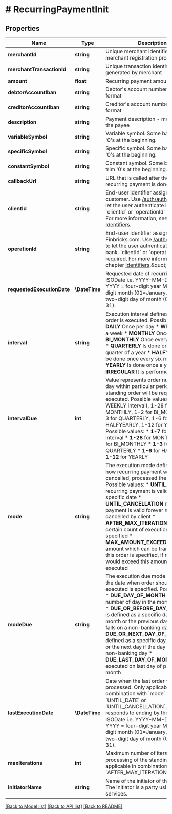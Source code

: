 # # RecurringPaymentInit

## Properties

Name | Type | Description | Notes
------------ | ------------- | ------------- | -------------
**merchantId** | **string** | Unique merchant identifier from merchant registration process |
**merchantTransactionId** | **string** | Unique transaction identifier generated by merchant |
**amount** | **float** | Recurring payment amount |
**debtorAccountIban** | **string** | Debtor&#39;s account number in IBAN format |
**creditorAccountIban** | **string** | Creditor&#39;s account number in IBAN format |
**description** | **string** | Payment description - message for the payee | [optional]
**variableSymbol** | **string** | Variable symbol. Some banks may trim &#39;0&#39;s at the beginning. | [optional]
**specificSymbol** | **string** | Specific symbol. Some banks may trim &#39;0&#39;s at the beginning. | [optional]
**constantSymbol** | **string** | Constant symbol. Some banks may trim &#39;0&#39;s at the beginning. | [optional]
**callbackUrl** | **string** | URL that is called after the process of recurring payment is done. | [optional]
**clientId** | **string** | End-user identifier assigned by the customer. Use [/auth/authenticate](#operation/authAuthenticatePost) to let the user authenticate in the bank.  &#x60;clientId&#x60; or &#x60;operationId&#x60; is required. For more information, see chapter [Identifiers](#section/Overview/Identifiers). | [optional]
**operationId** | **string** | End-user identifier assigned by Finbricks.com. Use [/auth/authenticate](#operation/authAuthenticatePost) to let the user authenticate in the bank.  &#x60;clientId&#x60; or &#x60;operationId&#x60; is required. For more information, see chapter [Identifiers](#section/Overview/Identifiers).\&quot; | [optional]
**requestedExecutionDate** | [**\DateTime**](\DateTime.md) | Requested date of recurring payment. ISODate i.e. YYYY-MM-DD.  where: YYYY &#x3D; four-digit year MM &#x3D; two-digit month (01&#x3D;January, etc.) DD &#x3D; two-digit day of month (01 through 31). |
**interval** | **string** | Execution interval defines how often order is executed.  Possible values: * __DAILY__ Once per day * __WEEKLY__ Once a week * __MONTHLY__ Once a month * __BI_MONTHLY__ Once every two months * __QUARTERLY__ Is done once every quarter of a year * __HALFYEARLY__ Will be done once every six months * __YEARLY__ Is done once a year * __IRREGULAR__ It is performed irregularly |
**intervalDue** | **int** | Value represents order number of the day within particular period when the standing order will be reqularly executed.  Possible values: 1-7 (for WEEKLY interval), 1-28 for MONTHLY, 1-2 for BI_MONTHLY, 1-3 for QUARTERLY, 1-6 for HALFYEARLY, 1-12 for YEARLY.  Possible values: * __1-7__ for WEEKLY interval * __1-28__ for MONTHLY * __1-2__ for BI_MONTHLY * __1-3__ for QUARTERLY * __1-6__ for HALFYEARLY * __1-12__ for YEARLY | [optional]
**mode** | **string** | The execution mode defines when or how recurring payment will be cancelled, processed the last time.  Possible values: * __UNTIL_DATE__ recurring payment is valid until specific date * __UNTIL_CANCELLATION__ recurring payment is valid forever and must be cancelled by client * __AFTER_MAX_ITERATION_EXCEEDED__ certain count of executions is specified * __MAX_AMOUNT_EXCEEDED__ maximum amount which can be transferred for this order is specified, if next iteration would exceed this amount it is not executed |
**modeDue** | **string** | The execution due mode defines how the date when order should be executed is specified.  Possible values: * __DUE_DAY_OF_MONTH__ specific number of day in the month is defined * __DUE_OR_BEFORE_DAY_OF_MONTH__ is defined as a specific day of the month or the previous day if the day falls on a non-banking day * __DUE_OR_NEXT_DAY_OF_MONTH__ is defined as a specific day of the month or the next day if the day falls on a non-banking day * __DUE_LAST_DAY_OF_MONTH__ order is executed on last day of particular month |
**lastExecutionDate** | [**\DateTime**](\DateTime.md) | Date when the last order will be processed. Only applicable in combination with &#x60;mode&#x60; &#x60;UNTIL_DATE&#x60; or &#x60;UNTIL_CANCELLATION&#x60;.  Null value responds to ending by the user. ISODate i.e. YYYY-MM-DD.  where: YYYY &#x3D; four-digit year MM &#x3D; two-digit month (01&#x3D;January, etc.) DD &#x3D; two-digit day of month (01 through 31). | [optional]
**maxIterations** | **int** | Maximum number of iterations - processing of the standing order. Only applicable in combination with &#x60;mode&#x60; &#x60;AFTER_MAX_ITERATION_EXCEEDED&#x60;. | [optional]
**initiatorName** | **string** | Name of the initiator of the payment. The initiator is a party using your services. | [optional]

[[Back to Model list]](../../README.md#models) [[Back to API list]](../../README.md#endpoints) [[Back to README]](../../README.md)
